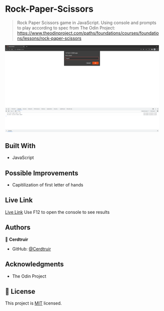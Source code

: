 # Rock-Paper-Scissors

> Rock Paper Scissors game in JavaScript. Using console and prompts to play according to spec from The Odin Project: https://www.theodinproject.com/paths/foundations/courses/foundations/lessons/rock-paper-scissors

![screenshot](./screenshot.png)

## Built With

- JavaScript

## Possible Improvements

- Capitilization of first letter of hands

## Live Link

[Live Link](https://cerdtruir.github.io/Rock-Paper-Scissors/)
Use F12 to open the console to see results

## Authors

👤 **Cerdtruir**

- GitHub: [@Cerdtruir](https://github.com/Cerdtruir)

## Acknowledgments

- The Odin Project

## 📝 License

This project is [MIT](./MIT.md) licensed.

